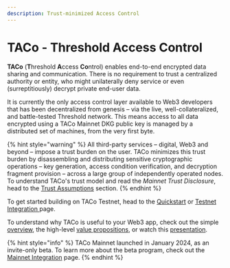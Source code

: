 ```yaml
---
description: Trust-minimized Access Control
---
```


# TACo - Threshold Access Control

**TACo** (**T**hreshold **A**ccess **Co**ntrol) enables end-to-end encrypted data sharing and communication. There is no requirement to trust a centralized authority or entity, who might unilaterally deny service or even (surreptitiously) decrypt private end-user data.&#x20;

It is currently the only access control layer available to Web3 developers that has been decentralized from genesis – via the live, well-collateralized, and battle-tested Threshold network. This means access to all data encrypted using a TACo Mainnet DKG public key is managed by a distributed set of machines, from the very first byte.&#x20;

{% hint style="warning" %}
All third-party services – digital, Web3 and beyond – impose a trust burden on the user. TACo minimizes this trust burden by disassembling and distributing sensitive cryptographic operations – key generation, access condition verification, and decryption fragment provision – across a large group of independently operated nodes. To understand TACo's trust model and read the _Mainnet_ _Trust Disclosure_, head to the [Trust Assumptions](../../app-development/threshold-access-control-tac/trust-assumptions/) section.&#x20;
{% endhint %}

To get started building on TACo Testnet, head to the [Quickstart](../../app-development/threshold-access-control-tac/quickstart-testnet.md) or [Testnet Integration ](../../app-development/threshold-access-control-tac/integration-guides/get-started-with-tac.md)page.

To understand why TACo is useful to your Web3 app, check out the simple [overview](simple-overview.md), the high-level [value propositions](value-propositions.md), or watch this [presentation](https://twitter.com/EthereumDenver/status/1762615434287661387?s=20).&#x20;

{% hint style="info" %}
TACo Mainnet launched in January 2024, as an invite-only beta. To learn more about the beta program, check out the [Mainnet Integration](../../app-development/threshold-access-control-tac/integration-guide/mainnet-beta-program.md) page.&#x20;
{% endhint %}

